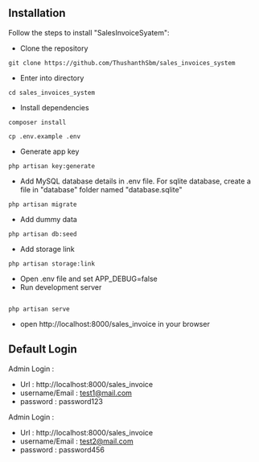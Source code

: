 ## Installation

Follow the steps to install "SalesInvoiceSyatem":

- Clone the repository
```
git clone https://github.com/ThushanthSbm/sales_invoices_system
```
- Enter into directory
```
cd sales_invoices_system
```
- Install dependencies
```
composer install
```
```
cp .env.example .env
```
- Generate app key
```
php artisan key:generate
```
- Add MySQL database details in .env file. For sqlite database, create a file in "database" folder named "database.sqlite"
```
php artisan migrate
```
- Add dummy data
```
php artisan db:seed
```
- Add storage link
```
php artisan storage:link
```
- Open .env file and set APP_DEBUG=false
- Run development server
```

php artisan serve
```
- open http://localhost:8000/sales_invoice in your browser


## Default Login
Admin Login : 
- Url : http://localhost:8000/sales_invoice
- username/Email : test1@mail.com
- password : password123

Admin Login :
- Url : http://localhost:8000/sales_invoice
- username/Email : test2@mail.com
- password : password456
